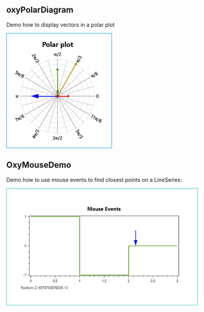 ## oxyPolarDiagram
Demo how to display vectors in a polar plot

![PolarDemo](PolarDemo.bmp)

## OxyMouseDemo
Demo how to use mouse events to find closest points on a LineSeries:

![MouseDemo](MouseDemo.bmp)
